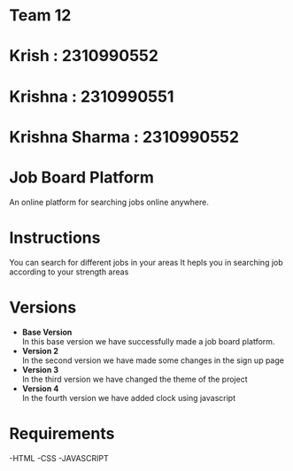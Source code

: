 # Team 12 

# Krish : 2310990552

# Krishna : 2310990551

# Krishna Sharma : 2310990552

# Job Board Platform
An online platform for searching jobs online anywhere.

# Instructions
You can search for different jobs in your areas
It hepls you in searching job according to your strength areas

# Versions
<ul>
  <li><b>Base Version</b></li>
  In this base version we have successfully made a job board platform.
  <li><b>Version 2</b></li>
  In the second version we have made some changes in the sign up page
  <li><b>Version 3</b></li>
  In the third version we have changed the theme of the project
  <li><b>Version 4</b></li>
  In the fourth version we have added clock using javascript
</ul>

# Requirements
-HTML
-CSS
-JAVASCRIPT
